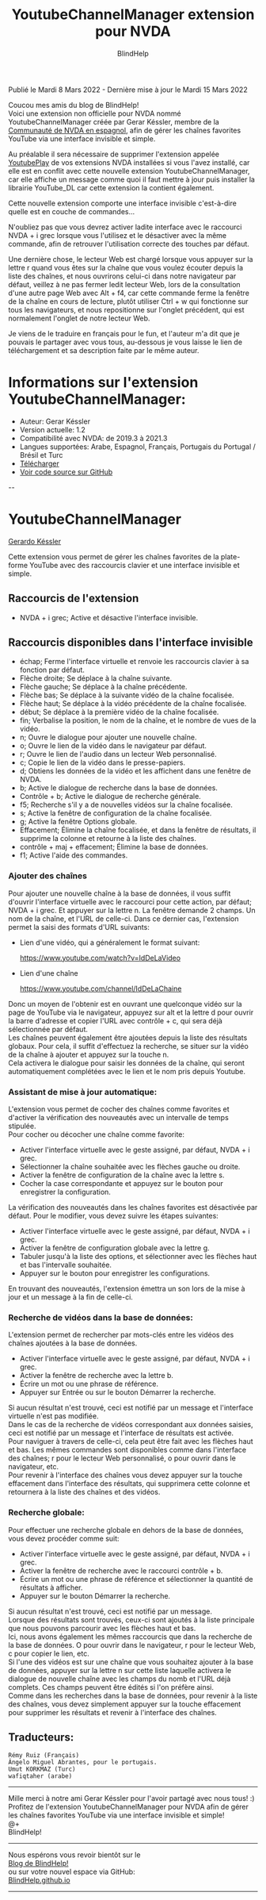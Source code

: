 ﻿---
title: YoutubeChannelManager extension pour NVDA
permalink: "/YoutubeChannelManager/"
layout: post
author: BlindHelp
---

<footer>Publié le Mardi  8 Mars 2022 - Dernière mise à jour le Mardi 15 Mars 2022</footer>

Coucou mes amis du blog de BlindHelp!    
Voici une extension non officielle  pour NVDA nommé YoutubeChannelManager créée par Gerar Késsler, membre de la [Communauté de NVDA en espagnol](https://nvda.es/), afin de gérer les chaînes favorites YouTube via une interface invisible et simple.    

Au préalable il sera nécessaire de supprimer l'extension appelée [YoutubePlay](https://blindhelp.github.io/YoutubePlay/) de vos extensions NVDA installées si vous l'avez installé, car elle est en conflit avec cette nouvelle extension YoutubeChannelManager, car elle affiche un message comme quoi il faut mettre à jour puis installer la librairie YouTube_DL car cette extension la  contient également.    

Cette nouvelle extension comporte une interface invisible c'est-à-dire quelle est en couche de commandes...    

N'oubliez pas que vous devrez activer ladite interface avec le raccourci NVDA + i grec lorsque vous l'utilisez et le désactiver avec la même commande, afin de retrouver l'utilisation correcte des touches par défaut.    

Une dernière chose, le lecteur Web est chargé lorsque vous appuyer sur la lettre r quand vous êtes sur la chaîne que vous voulez écouter depuis la liste des chaînes, et nous ouvrirons celui-ci dans notre navigateur par défaut, veillez à ne pas fermer ledit lecteur Web, lors de la consultation d'une autre page Web avec Alt + f4, car cette commande ferme la fenêtre de la chaîne en cours de lecture, plutôt utiliser Ctrl + w qui fonctionne sur tous les navigateurs, et nous repositionne sur l'onglet précédent, qui est normalement l'onglet de notre lecteur Web.    
 
Je viens de le traduire en français pour le fun, et l'auteur m'a dit que je pouvais le partager avec vous tous, au-dessous je vous laisse le lien de téléchargement et sa description faite par le même auteur.    

# Informations sur l'extension YoutubeChannelManager: #

* Auteur: <span lang="es">Gerar Késsler</span>
* Version actuelle: 1.2
* Compatibilité avec NVDA: de 2019.3 à 2021.3
* Langues supportées: Arabe, Espagnol, Français, Portugais du Portugal / Brésil et Turc
* [Télécharger](https://nvda.es/files/get.php?file=ytcmanager)
* [Voir code source sur GitHub](https://github.com/GerardKessler/YoutubeChannelManager)

--

# YoutubeChannelManager
[Gerardo Késsler](http://gera.ar)  

Cette extension vous permet de gérer les chaînes favorites de la plate-forme YouTube avec des raccourcis clavier et une interface invisible et simple.  

## Raccourcis de l'extension

* NVDA + i grec; Active et désactive l'interface invisible.

## Raccourcis disponibles dans l'interface invisible

* échap; Ferme l'interface virtuelle et renvoie les raccourcis clavier à sa fonction par défaut.
* Flèche droite; Se déplace à la chaîne suivante.
* Flèche gauche; Se déplace à la chaîne précédente.
* Flèche bas; Se déplace à la suivante vidéo de la chaîne focalisée.
* Flèche haut; Se déplace à la vidéo précédente de la chaîne focalisée.
* début; Se déplace à la première vidéo de la chaîne focalisée.
* fin; Verbalise la position, le nom de la chaîne, et le nombre de vues de la vidéo.
* n; Ouvre le dialogue pour ajouter une nouvelle chaîne.
* o; Ouvre le lien de la vidéo dans le navigateur par défaut.
* r; Ouvre le lien de l'audio dans un lecteur Web personnalisé.
* c; Copie le lien de la vidéo dans le presse-papiers.
* d; Obtiens les données de la vidéo et les affichent dans une fenêtre de NVDA.
* b; Active le dialogue de recherche dans la base de données.
* Contrôle + b; Active le dialogue de recherche générale.
* f5; Recherche s'il y a de nouvelles vidéos sur la chaîne focalisée.
* s; Active la fenêtre de configuration de la chaîne focalisée.
* g; Active la fenêtre Options globale.
* Effacement; Élimine la chaîne focalisée, et dans la fenêtre de résultats, il supprime la colonne et retourne à la liste des chaînes.
* contrôle + maj + effacement; Élimine la base de données.
* f1; Active l'aide des commandes.

### Ajouter des chaînes

Pour ajouter une nouvelle chaîne à la base de données, il vous suffit d'ouvrir l'interface virtuelle avec le raccourci pour cette action, par défaut; NVDA + i grec. Et appuyer sur la lettre n.
La fenêtre demande 2 champs. Un nom de la chaîne, et l'URL de celle-ci. Dans ce dernier cas, l'extension permet la saisi des formats d'URL suivants:

* Lien d'une vidéo, qui a généralement le format suivant:

    https://www.youtube.com/watch?v=IdDeLaVideo

* Lien d'une chaîne

    https://www.youtube.com/channel/IdDeLaChaine

Donc un moyen de l'obtenir est en ouvrant une quelconque vidéo sur la page de YouTube via le navigateur, appuyez sur alt et la lettre d pour ouvrir la barre d'adresse et copier l'URL avec contrôle + c, qui sera déjà sélectionnée par défaut.  
Les chaînes peuvent également être ajoutées depuis la liste des résultats globaux. Pour cela, il suffit  d'effectuez la recherche, se situer sur la vidéo de la chaîne à ajouter et appuyez sur la touche n.  
Cela activera le dialogue pour saisir les données de la chaîne, qui seront automatiquement complétées avec le lien et le nom pris depuis Youtube.

### Assistant de mise à jour automatique:

L'extension vous permet de cocher des chaînes comme favorites et d'activer la vérification des nouveautés avec un intervalle de temps stipulée.  
Pour cocher ou décocher une chaîne comme favorite:  

* Activer l'interface virtuelle avec le geste assigné, par défaut, NVDA + i grec.
* Sélectionner la chaîne souhaitée avec les flèches gauche ou droite.
* Activer la fenêtre de configuration de la chaîne avec la lettre s.
* Cocher la case correspondante et appuyez sur le bouton pour enregistrer la configuration.

La vérification des nouveautés dans les chaînes favorites est désactivée par défaut. Pour le modifier, vous devez suivre les étapes suivantes:

* Activer l'interface virtuelle avec le geste assigné, par défaut, NVDA + i grec.
* Activer la fenêtre de configuration globale avec la lettre g.
* Tabuler jusqu'à la liste des options, et sélectionner avec les flèches haut  et bas l'intervalle souhaitée.
* Appuyer sur le bouton pour enregistrer les configurations.

En trouvant des nouveautés, l'extension émettra un son lors de la mise à jour et un message à la fin de celle-ci.

### Recherche de vidéos dans la base de données:

L'extension permet de rechercher par mots-clés entre les vidéos des chaînes ajoutées à la base de données.  

* Activer l'interface virtuelle avec le geste assigné, par défaut, NVDA + i grec.
* Activer la fenêtre de recherche avec la lettre b.
* Écrire un mot ou une phrase de référence.
* Appuyer sur Entrée ou sur le bouton Démarrer la recherche.

Si aucun résultat n'est trouvé, ceci est notifié par un message et l'interface virtuelle n'est pas modifiée.  
Dans le cas de la recherche de vidéos correspondant aux données saisies, ceci est notifié par un message et l'interface de résultats est activée.  
Pour naviguer à travers de celle-ci, cela peut être fait avec les flèches haut et bas. Les mêmes commandes sont disponibles comme dans l'interface  des chaînes; r pour le lecteur Web personnalisé, o pour ouvrir dans le navigateur, etc.  
Pour revenir à l'interface des chaînes vous devez appuyer sur la touche effacement dans l'interface des résultats, qui supprimera cette colonne et retournera à la liste des chaînes et des vidéos.

### Recherche globale:

Pour effectuer une recherche globale en dehors de la base de données, vous devez procéder comme suit:

* Activer l'interface virtuelle avec le geste assigné, par défaut, NVDA + i grec.
* Activer la fenêtre de recherche avec le raccourci contrôle + b.
* Écrire un mot ou une phrase de référence et sélectionner la quantité de résultats à afficher.
* Appuyer sur le bouton Démarrer la recherche.

Si aucun résultat n'est trouvé, ceci est notifié par un message.  
Lorsque des résultats sont trouvés, ceux-ci sont ajoutés à la liste principale que nous pouvons parcourir avec les flèches haut et bas.  
Ici, nous avons également les mêmes raccourcis que dans la recherche de la base de données. O pour ouvrir dans le navigateur, r pour le lecteur Web, c pour copier le lien, etc.  
Si l'une des vidéos est sur une chaîne que vous souhaitez ajouter à la base de données, appuyer sur la lettre n sur cette liste laquelle activera le dialogue de nouvelle chaîne avec les champs du nomb et l'URL déjà complets. Ces champs peuvent être édités si l'on préfère ainsi.  
Comme dans les recherches dans la base de données, pour revenir à la liste des chaînes, vous devez simplement appuyer sur la touche effacement pour supprimer les résultats et revenir à l'interface des chaînes.

## Traducteurs:

	Rémy Ruiz (Français)
	Ângelo Miguel Abrantes, pour le portugais.
	Umut KORKMAZ (Turc)
	wafiqtaher (arabe)

---

Mille merci à notre ami <span lang="es">Gerar Késsler</span> pour l'avoir partagé avec nous tous! :)    
Profitez de l'extension YoutubeChannelManager pour NVDA afin de gérer les chaînes favorites YouTube via une interface invisible et simple!    
@+    
BlindHelp!    

---

Nous espérons vous revoir bientôt sur le      
[Blog de BlindHelp!](http://blindhelp.blogspot.fr/)                    
ou sur  votre nouvel espace via GitHub:                     
[BlindHelp.github.io](https://blindhelp.github.io)                    

---
